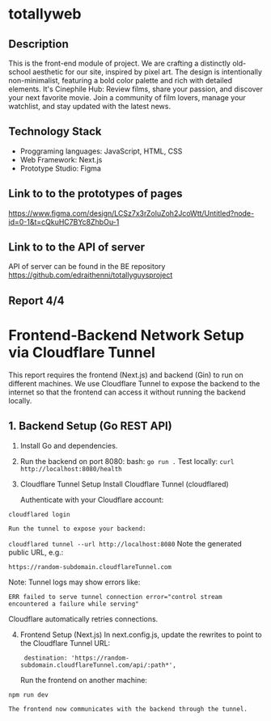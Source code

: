 # totallyweb
## Description
This is the front-end module of project. We are crafting a distinctly old-school aesthetic for our site, inspired by pixel art. The design is intentionally non-minimalist, featuring a bold color palette and rich with detailed elements.
It's Cinephile Hub: Review films, share your passion, and discover your next favorite movie. Join a community of film lovers, manage your watchlist, and stay updated with the latest news. 
## Technology Stack 
-  Proggraming languages: JavaScript, HTML, CSS
-  Web Framework: Next.js
-  Prototype Studio: Figma
## Link to to the prototypes of pages
https://www.figma.com/design/LCSz7x3rZoluZoh2JcoWtt/Untitled?node-id=0-1&t=cQkuHC7BYc8ZhbOu-1
## Link to to the API of server
API of server can be found in the BE repository https://github.com/edraithenni/totallyguysproject

## Report 4/4

# Frontend-Backend Network Setup via Cloudflare Tunnel
This report requires the frontend (Next.js) and backend (Gin) to run on different machines. We use Cloudflare Tunnel to expose the backend to the internet so that the frontend can access it without running the backend locally.

## 1. Backend Setup (Go REST API)
1. Install Go and dependencies.
2. Run the backend on port 8080:
bash:
```go run .```
Test locally:
```curl http://localhost:8080/health```

2. Cloudflare Tunnel Setup
    Install Cloudflare Tunnel (cloudflared)
   
    Authenticate with your Cloudflare account:
   
```cloudflared login```

    Run the tunnel to expose your backend:
   
```cloudflared tunnel --url http://localhost:8080```
Note the generated public URL, e.g.:

```https://random-subdomain.cloudflareTunnel.com```

Note: Tunnel logs may show errors like:

```ERR failed to serve tunnel connection error="control stream encountered a failure while serving"```

Cloudflare automatically retries connections.

4. Frontend Setup (Next.js)
   In next.config.js, update the rewrites to point to the Cloudflare Tunnel URL:

        destination: 'https://random-subdomain.cloudflareTunnel.com/api/:path*',

    Run the frontend on another machine:
   
```npm run dev```

    The frontend now communicates with the backend through the tunnel.
